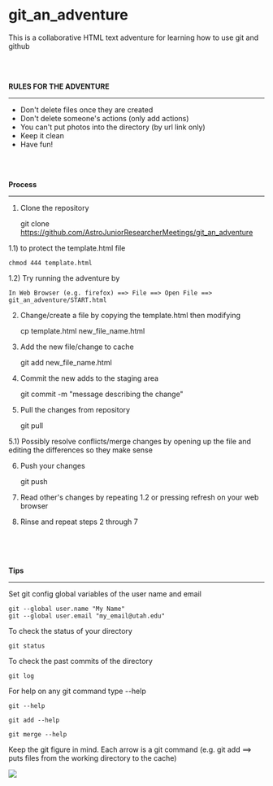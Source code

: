 git_an_adventure
================

This is a collaborative HTML text adventure for learning how to use git and github

<br>
<br>

__RULES FOR THE ADVENTURE__
______________________________________________

* Don't delete files once they are created 
* Don't delete someone's actions (only add actions)
* You can't put photos into the directory (by url link only)
* Keep it clean 
* Have fun!

<br>
<br>

__Process__
______________________________________________
1) Clone the repository 

	git clone https://github.com/AstroJuniorResearcherMeetings/git_an_adventure

1.1) to protect the template.html file

	chmod 444 template.html

1.2) Try running the adventure by

	In Web Browser (e.g. firefox) ==> File ==> Open File ==> git_an_adventure/START.html

2) Change/create a file by copying the template.html then modifying

	cp template.html new_file_name.html

3) Add the new file/change to cache

	git add new_file_name.html

4) Commit the new adds to the staging area
	
	git commit -m "message describing the change"

5) Pull the changes from repository

	git pull

5.1) Possibly resolve conflicts/merge changes by opening up the file and editing the differences so they make sense
	

6) Push your changes
	
	git push

7) Read other's changes by repeating 1.2 or pressing refresh on your web browser

8) Rinse and repeat steps 2 through 7

<br>
<br>
<br>

__Tips__
______________________________________________

Set git config global variables of the user name and email

	git --global user.name "My Name"
	git --global user.email "my_email@utah.edu"

To check the status of your directory

	git status

To check the past commits of the directory

	git log

For help on any git command type --help

	git --help 

	git add --help

	git merge --help

Keep the git figure in mind. Each arrow is a git command (e.g. git add ==> puts files from the working directory to the cache)

<img src="http://www.308tube.com/youtube/github/img/Git_flow.png">

